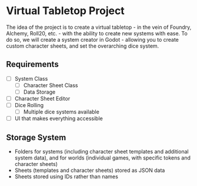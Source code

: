 # Virtual Tabletop Project

The idea of the project is to create a virtual tabletop - in the vein of Foundry, Alchemy, Roll20, etc. - with the ability to create new systems with ease.
To do so, we will create a system creator in Godot - allowing you to create custom character sheets, and set the overarching dice system.

## Requirements
- [ ] System Class
	- [ ] Character Sheet Class
	- [ ] Data Storage
- [ ] Character Sheet Editor
- [ ] Dice Rolling
	- [ ] Multiple dice systems available
- [ ] UI that makes everything accessible

## Storage System
- Folders for systems (including character sheet templates and additional system data), and for worlds (individual games, with specific tokens and character sheets)
- Sheets (templates and character sheets) stored as JSON data 
- Sheets stored using IDs rather than names
